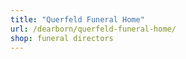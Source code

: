 ```yaml
---
title: "Querfeld Funeral Home"
url: /dearborn/querfeld-funeral-home/
shop: funeral directors
---
```

